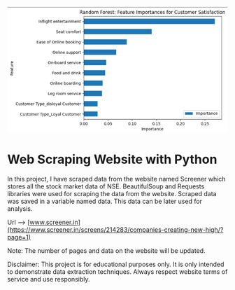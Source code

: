 ![Web Scraping](https://github.com/Sathyam-Kakodkar/Customer-Satisfaction/blob/main/Feature%20Importance%20for%20Customer%20Satisfaction.png)


# Web Scraping Website with Python

In this project, I have scraped data from the website named Screener which stores all the stock market data of NSE. BeautifulSoup and Requests libraries were used for scraping the data from the website. Scraped data was saved in a variable named data. This data can be later used for analysis.


Url --> [www.screener.in](https://www.screener.in/screens/214283/companies-creating-new-high/?page=1)

Note: The number of pages and data on the website will be updated.

Disclaimer: This project is for educational purposes only. It is only intended to demonstrate data extraction techniques. Always respect website terms of service and use responsibly.




